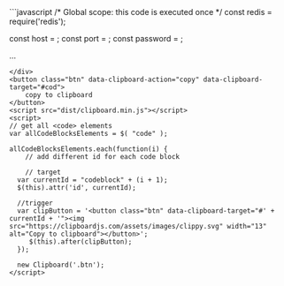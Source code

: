 <div id="cod">
```javascript
/* Global scope: this code is executed once */
const redis = require('redis');

const host = <HOSTNAME>;
const port = <PORT>;
const password = <PASSWORD>;

...
```
</div>
<button class="btn" data-clipboard-action="copy" data-clipboard-target="#cod">
    copy to clipboard
</button>	
<script src="dist/clipboard.min.js"></script>
<script>	
// get all <code> elements
var allCodeBlocksElements = $( "code" );

allCodeBlocksElements.each(function(i) {
 	// add different id for each code block

	// target	
  var currentId = "codeblock" + (i + 1);
  $(this).attr('id', currentId);
     
  //trigger
  var clipButton = '<button class="btn" data-clipboard-target="#' + currentId + '"><img src="https://clipboardjs.com/assets/images/clippy.svg" width="13" alt="Copy to clipboard"></button>';
     $(this).after(clipButton);
  });
 
  new Clipboard('.btn');
</script>

